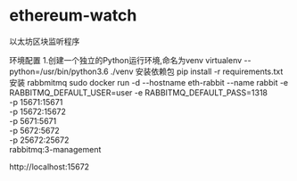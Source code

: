 # ethereum-watch
以太坊区块监听程序

环境配置
1.创建一个独立的Python运行环境,命名为venv
virtualenv --python=/usr/bin/python3.6 ./venv
安装依赖包
pip install -r requirements.txt
安装 rabbmitmq
sudo docker run -d --hostname eth-rabbit --name rabbit -e RABBITMQ_DEFAULT_USER=user -e RABBITMQ_DEFAULT_PASS=1318 \
 -p 15671:15671 \
 -p 15672:15672 \
  -p 5671:5671 \
  -p 5672:5672 \
 -p 25672:25672 \
rabbitmq:3-management

http://localhost:15672

